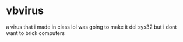 # vbvirus
a virus that i made in class lol was going to make it del sys32 but i dont want to brick computers
